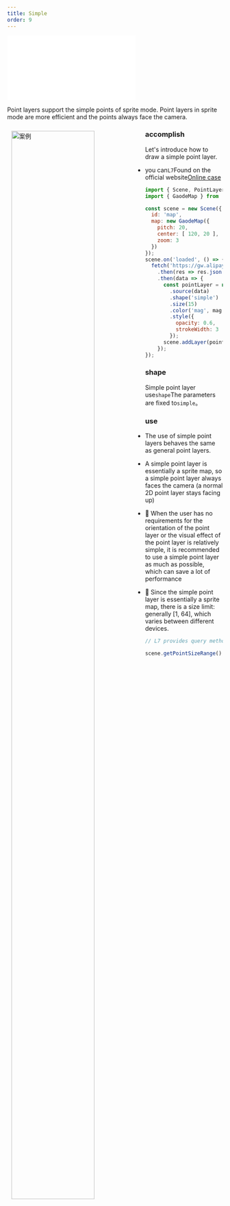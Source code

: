 ```yaml
---
title: Simple
order: 9
---
```


<embed src="@/docs/api/common/style.md"></embed>

Point layers support the simple points of sprite mode. Point layers in sprite mode are more efficient and the points always face the camera.

<div>
  <div style="width:60%;float:left; margin: 10px;">
    <img  width="80%" alt="案例" src='https://gw.alipayobjects.com/mdn/rms_816329/afts/img/A*dVFmQIKh5TUAAAAAAAAAAAAAARQnAQ'>
  </div>
</div>

### accomplish

Let's introduce how to draw a simple point layer.

- you can`L7`Found on the official website[Online case](/examples/point/simple#simple)

```javascript
import { Scene, PointLayer } from '@antv/l7';
import { GaodeMap } from '@antv/l7-maps';

const scene = new Scene({
  id: 'map',
  map: new GaodeMap({
    pitch: 20,
    center: [ 120, 20 ],
    zoom: 3
  })
});
scene.on('loaded', () => {
  fetch('https://gw.alipayobjects.com/os/basement_prod/d3564b06-670f-46ea-8edb-842f7010a7c6.json')
    .then(res => res.json())
    .then(data => {
      const pointLayer = new PointLayer({})
        .source(data)
        .shape('simple')
        .size(15)
        .color('mag', mag =>  mag > 4.5 ? '#5B8FF9' : '#5CCEA1';)
        .style({
          opacity: 0.6,
          strokeWidth: 3
        });
      scene.addLayer(pointLayer);
    });
});
```

### shape

Simple point layer use`shape`The parameters are fixed to`simple`。

### use

- The use of simple point layers behaves the same as general point layers.

- A simple point layer is essentially a sprite map, so a simple point layer always faces the camera (a normal 2D point layer stays facing up)

- 🌟 When the user has no requirements for the orientation of the point layer or the visual effect of the point layer is relatively simple, it is recommended to use a simple point layer as much as possible, which can save a lot of performance

- 🌟 Since the simple point layer is essentially a sprite map, there is a size limit: generally \[1, 64], which varies between different devices.

```javascript
// L7 provides query methods for quick viewing

scene.getPointSizeRange(); // Float32Array - [min, max]
```
